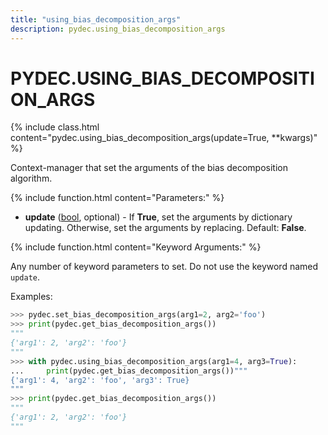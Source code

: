 ```yaml
---
title: "using_bias_decomposition_args"
description: pydec.using_bias_decomposition_args
---
```

# PYDEC.USING_BIAS_DECOMPOSITION_ARGS

{% include class.html content="pydec.using_bias_decomposition_args(update=True, **kwargs)" %}

Context-manager that set the arguments of the bias decomposition algorithm.

{% include function.html content="Parameters:" %}

* **update** ([bool](https://docs.python.org/3/library/functions.html#bool), optional) - If **True**, set the arguments by dictionary updating. Otherwise, set the arguments by replacing. Default: **False**.

{% include function.html content="Keyword Arguments:" %}

Any number of keyword parameters to set. Do not use the keyword named `update`.

Examples:
```python
>>> pydec.set_bias_decomposition_args(arg1=2, arg2='foo') 
>>> print(pydec.get_bias_decomposition_args())
"""
{'arg1': 2, 'arg2': 'foo'}
"""
>>> with pydec.using_bias_decomposition_args(arg1=4, arg3=True):
...     print(pydec.get_bias_decomposition_args())"""
{'arg1': 4, 'arg2': 'foo', 'arg3': True}
"""
>>> print(pydec.get_bias_decomposition_args())
"""
{'arg1': 2, 'arg2': 'foo'}
"""
```